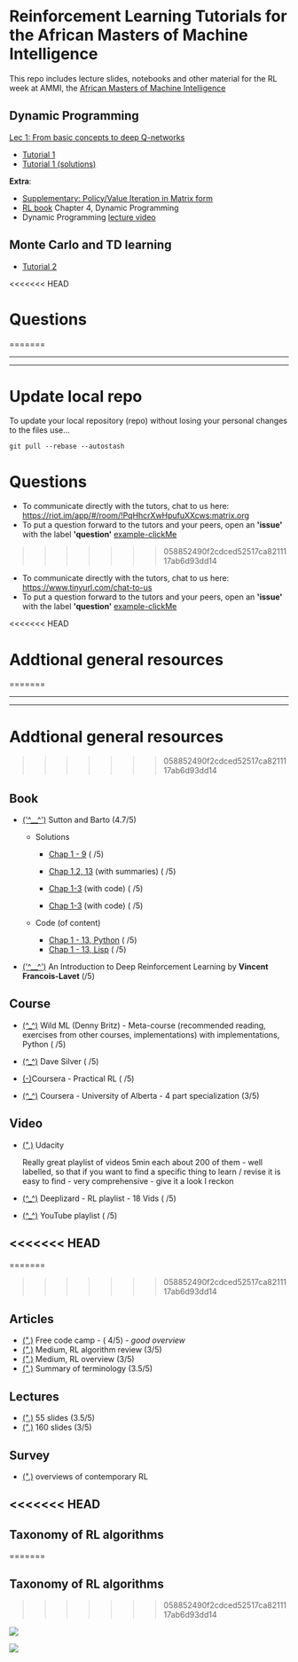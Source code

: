 # Reinforcement Learning Tutorials for the African Masters of Machine Intelligence

This repo includes lecture slides, notebooks and other material for the RL week at AMMI, the [African Masters of Machine Intelligence](https://aims-ammi.com/)

## Dynamic Programming

[Lec 1: From basic concepts to deep Q-networks](https://drive.google.com/file/d/1nV5uRjZ3tpLe9mxBP9-uEsSSnmjCuuAq/view)

- [Tutorial 1](https://github.com/s-mawjee/ammi-reinforcement-learning-2020/blob/master/Dynamic_Programming.ipynb)
- [Tutorial 1 (solutions)](https://github.com/s-mawjee/ammi-reinforcement-learning-2020/blob/master/Dynamic_Programming_Solutions.ipynb)

**Extra**:

- [Supplementary: Policy/Value Iteration in Matrix form](https://drive.google.com/file/d/1UR20JtQRjFyrvCseusVuPBmQIpB3XFAH/view?usp=sharing)
- [RL book](http://incompleteideas.net/book/the-book-2nd.html) Chapter 4, Dynamic Programming
- Dynamic Programming [lecture video](https://youtu.be/Nd1-UUMVfz4)

## Monte Carlo and TD learning

- [Tutorial 2](https://github.com/s-mawjee/ammi-reinforcement-learning-2020/blob/master/MonteCarlo_TD.ipynb)

<<<<<<< HEAD
# Questions
=======
***
***

# Update local repo
To update your local repository (repo) without losing your personal changes to the files use... 

`git pull --rebase --autostash`  

# Questions 
- To communicate directly with the tutors, chat to us here: https://riot.im/app/#/room/!PqHhcrXwHpufuXXcws:matrix.org
- To put a question forward to the tutors and your peers, open an **'issue'** with the label **'question'**  [example-clickMe](https://tinyurl.com/issues-questions)
>>>>>>> 058852490f2cdced52517ca8211117ab6d93dd14

- To communicate directly with the tutors, chat to us here: https://www.tinyurl.com/chat-to-us
- To put a question forward to the tutors and your peers, open an **'issue'** with the label **'question'** [example-clickMe](https://tinyurl.com/issues-questions)

<<<<<<< HEAD
# Addtional general resources
=======
***
***
# Addtional general resources 
>>>>>>> 058852490f2cdced52517ca8211117ab6d93dd14

## Book

- [('^\_\_^')](http://incompleteideas.net/book/the-book-2nd.html) Sutton and Barto (4.7/5)

  - Solutions

    - [Chap 1 - 9](http://fumblog.um.ac.ir/gallery/839/weatherwax_sutton_solutions_manual.pdf) ( /5)
    - [Chap 1,2, 13](https://micahcarroll.github.io/learning/2018/05/17/sutton-and-barto-rl.html) (with summaries) ( /5)
    - [Chap 1-3](https://github.com/iamhectorotero/rlai-exercises) (with code) ( /5)

    - [Chap 1-3](https://github.com/JKCooper2/rlai-exercises/tree/master/Chapter%202) (with code) ( /5)

  - Code (of content)
    - [Chap 1 - 13, Python](https://github.com/ShangtongZhang/reinforcement-learning-an-introduction) ( /5)
    - [Chap 1 - 13, Lisp](http://incompleteideas.net/book/code/code2nd.html) ( /5)

- [('^\_\_^')](https://arxiv.org/pdf/1811.12560.pdf) An Introduction to Deep Reinforcement Learning by **Vincent Francois-Lavet** (/5)

## Course

- [(^\_^)](http://www.wildml.com/2016/10/learning-reinforcement-learning/) Wild ML (Denny Britz) - Meta-course (recommended reading, exercises from other courses, implementations) with implementations, Python ( /5)

- [(^\_^)](http://www0.cs.ucl.ac.uk/staff/d.silver/web/Teaching.html) Dave Silver ( /5)

- [(-)](https://www.coursera.org/learn/practical-rl/home/)Coursera - Practical RL ( /5)

- [(^\_^)](https://www.coursera.org/specializations/reinforcement-learning) Coursera - University of Alberta - 4 part specialization (3/5)

## Video

- [(",)](https://www.youtube.com/watch?v=WO3kmx4CVgg&list=PL__ycckD1ec_yNMjDl-Lq4-1ZqHcXqgm7) Udacity

  Really great playlist of videos 5min each about 200 of them - well labelled, so that if you want to find a specific thing to learn / revise it is easy to find - very comprehensive - give it a look I reckon

- [(^\_^)](https://deeplizard.com/learn/video/nyjbcRQ-uQ8) Deeplizard - RL playlist - 18 Vids ( /5)

- [(^\_^)](https://www.youtube.com/results?search_query=reinforcement+learning+playlist) YouTube playlist ( /5)

<<<<<<< HEAD
---
=======
>>>>>>> 058852490f2cdced52517ca8211117ab6d93dd14

## Articles

- [(",)](https://www.freecodecamp.org/news/an-introduction-to-reinforcement-learning-4339519de419/) Free code camp - ( 4/5) - _good overview_
- [(",)](https://towardsdatascience.com/introduction-to-various-reinforcement-learning-algorithms-i-q-learning-sarsa-dqn-ddpg-72a5e0cb6287) Medium, RL algorithm review (3/5)
- [(",)](https://medium.com/@SmartLabAI/reinforcement-learning-algorithms-an-intuitive-overview-904e2dff5bbc) Medium, RL overview (3/5)
- [(",)](https://medium.com/@jonathan_hui/rl-basics-algorithms-and-terms-ae98314851d7) Summary of terminology (3.5/5)

## Lectures

- [(",)](https://www.google.com/url?sa=t&rct=j&q=&esrc=s&source=web&cd=17&ved=2ahUKEwi_i5G_1YHlAhVUTsAKHe7-DO0QFjAQegQIBhAC&url=https%3A%2F%2Fwww.cs.cmu.edu%2F~mgormley%2Fcourses%2F10601-s17%2Fslides%2Flecture26-ri.pdf&usg=AOvVaw16vK6xMu1KnDfSBJLhsQ2h) 55 slides (3.5/5)
- [(",)](https://www.google.com/url?sa=t&rct=j&q=&esrc=s&source=web&cd=16&ved=2ahUKEwi_i5G_1YHlAhVUTsAKHe7-DO0QFjAPegQIAhAC&url=http%3A%2F%2Fgki.informatik.uni-freiburg.de%2Fteaching%2Fws0607%2Fadvanced%2Frecordings%2Freinforcement.pdf&usg=AOvVaw27GhncdcRKcuC4kef1j_m1) 160 slides (3/5)

## Survey

- [(",)](https://www.cs.cmu.edu/afs/cs/project/jair/pub/volume4/kaelbling96a-html/rl-survey.html) overviews of contemporary RL

<<<<<<< HEAD
---

## Taxonomy of RL algorithms
=======
## Taxonomy of RL algorithms 
>>>>>>> 058852490f2cdced52517ca8211117ab6d93dd14

![](https://i.gyazo.com/2518e3649a399d299297cccf46abf3ee.png)

![](https://i.gyazo.com/14471967e6fdd130e49657e40cf640f5.png)
